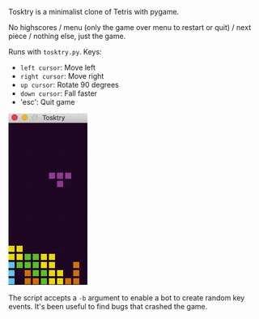 Tosktry is a minimalist clone of Tetris with pygame.

No highscores / menu (only the game over menu to restart or quit) / next piece / nothing else, just the game.

Runs with `tosktry.py`. Keys:

* `left cursor`: Move left
* `right cursor`: Move right
* `up cursor`: Rotate 90 degrees
* `down cursor`: Fall faster
* 'esc': Quit game

![](demo.gif)


The script accepts a `-b` argument to enable a bot to create random key events. It's been useful to find bugs that crashed the game.
